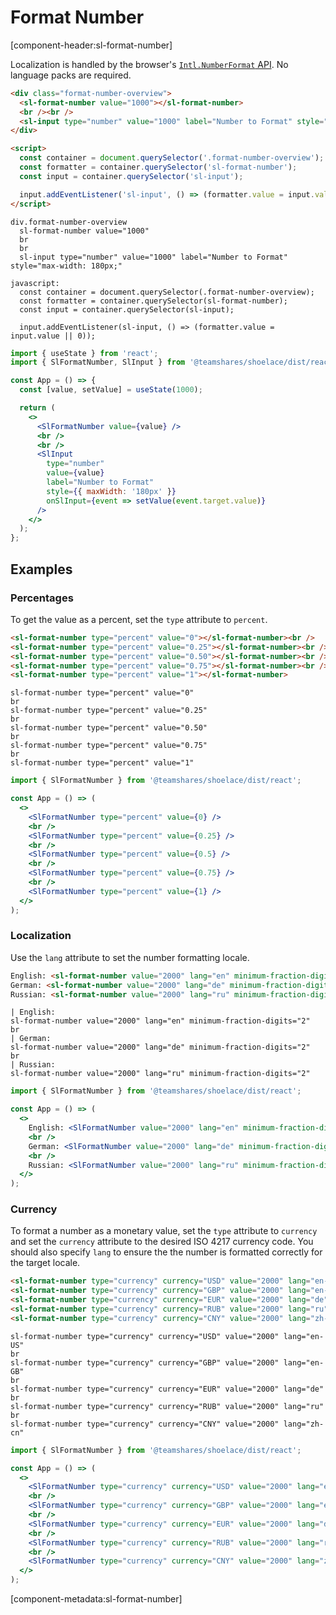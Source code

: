 # Format Number

[component-header:sl-format-number]

Localization is handled by the browser's [`Intl.NumberFormat` API](https://developer.mozilla.org/en-US/docs/Web/JavaScript/Reference/Global_Objects/Intl/NumberFormat/NumberFormat). No language packs are required.

```html preview
<div class="format-number-overview">
  <sl-format-number value="1000"></sl-format-number>
  <br /><br />
  <sl-input type="number" value="1000" label="Number to Format" style="max-width: 180px;"></sl-input>
</div>

<script>
  const container = document.querySelector('.format-number-overview');
  const formatter = container.querySelector('sl-format-number');
  const input = container.querySelector('sl-input');

  input.addEventListener('sl-input', () => (formatter.value = input.value || 0));
</script>
```

```pug slim
div.format-number-overview
  sl-format-number value="1000"
  br
  br
  sl-input type="number" value="1000" label="Number to Format" style="max-width: 180px;"

javascript:
  const container = document.querySelector(.format-number-overview);
  const formatter = container.querySelector(sl-format-number);
  const input = container.querySelector(sl-input);

  input.addEventListener(sl-input, () => (formatter.value = input.value || 0));
```

```jsx react
import { useState } from 'react';
import { SlFormatNumber, SlInput } from '@teamshares/shoelace/dist/react';

const App = () => {
  const [value, setValue] = useState(1000);

  return (
    <>
      <SlFormatNumber value={value} />
      <br />
      <br />
      <SlInput
        type="number"
        value={value}
        label="Number to Format"
        style={{ maxWidth: '180px' }}
        onSlInput={event => setValue(event.target.value)}
      />
    </>
  );
};
```

## Examples

### Percentages

To get the value as a percent, set the `type` attribute to `percent`.

```html preview
<sl-format-number type="percent" value="0"></sl-format-number><br />
<sl-format-number type="percent" value="0.25"></sl-format-number><br />
<sl-format-number type="percent" value="0.50"></sl-format-number><br />
<sl-format-number type="percent" value="0.75"></sl-format-number><br />
<sl-format-number type="percent" value="1"></sl-format-number>
```

```pug slim
sl-format-number type="percent" value="0"
br
sl-format-number type="percent" value="0.25"
br
sl-format-number type="percent" value="0.50"
br
sl-format-number type="percent" value="0.75"
br
sl-format-number type="percent" value="1"
```

```jsx react
import { SlFormatNumber } from '@teamshares/shoelace/dist/react';

const App = () => (
  <>
    <SlFormatNumber type="percent" value={0} />
    <br />
    <SlFormatNumber type="percent" value={0.25} />
    <br />
    <SlFormatNumber type="percent" value={0.5} />
    <br />
    <SlFormatNumber type="percent" value={0.75} />
    <br />
    <SlFormatNumber type="percent" value={1} />
  </>
);
```

### Localization

Use the `lang` attribute to set the number formatting locale.

```html preview
English: <sl-format-number value="2000" lang="en" minimum-fraction-digits="2"></sl-format-number><br />
German: <sl-format-number value="2000" lang="de" minimum-fraction-digits="2"></sl-format-number><br />
Russian: <sl-format-number value="2000" lang="ru" minimum-fraction-digits="2"></sl-format-number>
```

```pug slim
| English:
sl-format-number value="2000" lang="en" minimum-fraction-digits="2"
br
| German:
sl-format-number value="2000" lang="de" minimum-fraction-digits="2"
br
| Russian:
sl-format-number value="2000" lang="ru" minimum-fraction-digits="2"
```

```jsx react
import { SlFormatNumber } from '@teamshares/shoelace/dist/react';

const App = () => (
  <>
    English: <SlFormatNumber value="2000" lang="en" minimum-fraction-digits="2" />
    <br />
    German: <SlFormatNumber value="2000" lang="de" minimum-fraction-digits="2" />
    <br />
    Russian: <SlFormatNumber value="2000" lang="ru" minimum-fraction-digits="2" />
  </>
);
```

### Currency

To format a number as a monetary value, set the `type` attribute to `currency` and set the `currency` attribute to the desired ISO 4217 currency code. You should also specify `lang` to ensure the the number is formatted correctly for the target locale.

```html preview
<sl-format-number type="currency" currency="USD" value="2000" lang="en-US"></sl-format-number><br />
<sl-format-number type="currency" currency="GBP" value="2000" lang="en-GB"></sl-format-number><br />
<sl-format-number type="currency" currency="EUR" value="2000" lang="de"></sl-format-number><br />
<sl-format-number type="currency" currency="RUB" value="2000" lang="ru"></sl-format-number><br />
<sl-format-number type="currency" currency="CNY" value="2000" lang="zh-cn"></sl-format-number>
```

```pug slim
sl-format-number type="currency" currency="USD" value="2000" lang="en-US"
br
sl-format-number type="currency" currency="GBP" value="2000" lang="en-GB"
br
sl-format-number type="currency" currency="EUR" value="2000" lang="de"
br
sl-format-number type="currency" currency="RUB" value="2000" lang="ru"
br
sl-format-number type="currency" currency="CNY" value="2000" lang="zh-cn"
```

```jsx react
import { SlFormatNumber } from '@teamshares/shoelace/dist/react';

const App = () => (
  <>
    <SlFormatNumber type="currency" currency="USD" value="2000" lang="en-US" />
    <br />
    <SlFormatNumber type="currency" currency="GBP" value="2000" lang="en-GB" />
    <br />
    <SlFormatNumber type="currency" currency="EUR" value="2000" lang="de" />
    <br />
    <SlFormatNumber type="currency" currency="RUB" value="2000" lang="ru" />
    <br />
    <SlFormatNumber type="currency" currency="CNY" value="2000" lang="zh-cn" />
  </>
);
```

[component-metadata:sl-format-number]
